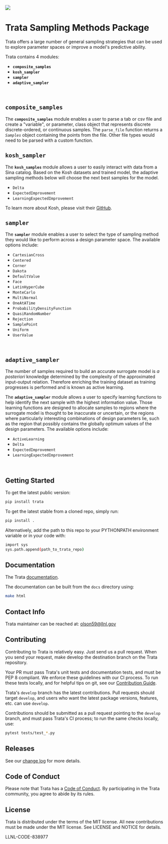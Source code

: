 ![](./logo.png)
 # Trata Sampling Methods Package

Trata offers a large number of general sampling strategies that can be used to explore parameter spaces or improve a model's predictive ability.

Trata contains 4 modules:
   - **`composite_samples`**
   - **`kosh_sampler`**
   - **`sampler`**
   - **`adaptive_sampler`**<br>

<br>

## `composite_samples`

The **`composite_samples`** module enables a user to parse a tab or csv file and create a "variable", or parameter, class object that represents discrete discrete-ordered, or continuous samples. The `parse_file` function returns a _`Samples`_ object containing the points from the file. Other file types would need to be parsed with a custom function.

## `kosh_sampler`

The **`kosh_samples`** module allows a user to easily interact with data from a Sina catalog. Based on the Kosh datasets and trained model, the adaptive sampling methods below will choose the next best samples for the model.
   - `Delta`
   - `ExpectedImprovement`
   - `LearningExpectedImprovement`<br>

To learn more about Kosh, please visit their [GitHub](https://github.com/LLNL/kosh).

## `sampler`

The **`sampler`** module enables a user to select the type of sampling method they would like to perform across a design parameter space.  The available options include:
   - `CartesianCross` 
   - `Centered`
   - `Corner`
   - `Dakota`
   - `DefaultValue`
   - `Face`
   - `LatinHyperCube`
   - `MonteCarlo`
   - `MultiNormal`
   - `OneAtATime`
   - `ProbabilityDensityFunction`
   - `QuasiRandomNumber`
   - `Rejection`
   - `SamplePoint`
   - `Uniform`
   - `UserValue` <br>
<br>

## `adaptive_sampler`

The number of samples required to build an accurate surrogate model is _a posteriori_ knowledge determined by the complexity of the approximated input-output relation. Therefore enriching the training dataset as training progresses is performed and is known as active learning. 

The **`adaptive_sampler`** module allows a user to specify learning functions to help identify the next sample with the highest information value. Those learning functions are designed to allocate samples to regions where the surrogate model is thought to be inaccurate or uncertain, or the regions where particularly interesting combinations of design parameters lie, such as the region that possibly contains the globally optimum values of the design parameters. The available options include:
   - `ActiveLearning`
   - `Delta`
   - `ExpectedImprovement`
   - `LearningExpectedImprovement`<br>
<br>



## Getting Started

To get the latest public version:

```bash
pip install trata
```

To get the latest stable from a cloned repo, simply run:

```bash
pip install .
```

Alternatively, add the path to this repo to your PYTHONPATH environment variable or in your code with:

```bash
import sys
sys.path.append(path_to_trata_repo)
```
## Documentation
The Trata [documentation](https://llnl-trata.readthedocs.io/en/latest/). 

The documentation can be built from the `docs` directory using:

```bash
make html
```


## Contact Info

Trata maintainer can be reached at: olson59@llnl.gov

## Contributing

Contributing to Trata is relatively easy. Just send us a pull request. When you send your request, make develop the destination branch on the Trata repository.

Your PR must pass Trata's unit tests and documentation tests, and must be PEP 8 compliant. We enforce these guidelines with our CI process. To run these tests locally, and for helpful tips on git, see our [Contribution Guide](.github/workflows/CONTRIBUTING.md).

Trata's `develop` branch has the latest contributions. Pull requests should target `develop`, and users who want the latest package versions, features, etc. can use `develop`.


Contributions should be submitted as a pull request pointing to the `develop` branch, and must pass Trata's CI process; to run the same checks locally, use:

```bash
pytest tests/test_*.py
```

## Releases
See our [change log](CHANGELOG.md) for more details.

## Code of Conduct
Please note that Trata has a [Code of Conduct](.github/workflows/CODE_OF_CONDUCT.md). By participating in the Trata community, you agree to abide by its rules.

## License
Trata is distributed under the terms of the MIT license. All new contributions must be made under the MIT license. See LICENSE and NOTICE for details.

LLNL-CODE-838977
